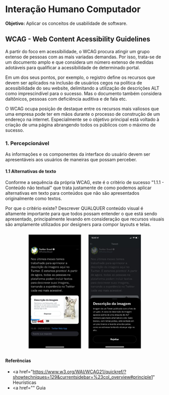 # Interação Humano Computador 
**Objetivo:** Aplicar os conceitos de usabilidade de software.

## WCAG - Web Content Acessibility Guidelines
A partir do foco em acessibilidade, o WCAG procura atingir um grupo extenso de pessoas com as mais variadas demandas. Por isso, trata-se de um documento amplo e que considera um número extenso de medidas adotáveis para qualificar a acessibilidade de determinado portal.

Em um dos seus pontos, por exemplo, o registro define os recursos que devem ser aplicados na inclusão de usuários cegos na política de acessibilidade do seu website, delimitando a utilização de descrições ALT como imprescindível para o sucesso. Mas o documento também considera daltônicos, pessoas com deficiência auditiva e de fala etc.

O WCAG ocupa posição de destaque entre os recursos mais valiosos que uma empresa pode ter em mãos durante o processo de construção de um endereço na internet. Especialmente se o objetivo principal está voltado à criação de uma página abrangendo todos os públicos com o máximo de sucesso.

### 1. Percepcionável
As informações e os componentes da interface do usuário devem ser apresentáveis aos usuários de maneiras que possam perceber.

#### 1.1 Alternativas de texto
Conforme a sequência da própria WCAG, este é o critério de sucesso "1.1.1 - Conteúdo não textual" que trata justamente de como podemos aplicar alternativas em texto para conteúdos que não são apresentados originalmente como textos.

Por que o critério existe?
Descrever QUALQUER conteúdo visual é altamente importante para que todos possam entender o que está sendo apresentado, principalmente levando em consideração que recursos visuais são amplamente utilizados por designers para compor layouts e telas.

<section align="center">
    <img src="./images/tweet.jpg" alt="tweet sobre descrição" style="vertical-align:top; align:center; display:inline-flex; padding: 10px; height:360px;"/>
    <img src="./images/descricao.jpg" alt="descrição do twitter" style="vertical-align:top; align:center; display:inline-flex;padding: 10px; height:360px;"/>
</section> 


#### Referências
- <a href="https://www.w3.org/WAI/WCAG21/quickref/?showtechniques=129&currentsidebar=%23col_overview#principle1" Heurísticas </a>
- <a href="" Guia </a>